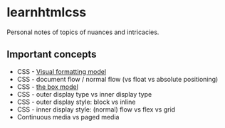 # learnhtmlcss

Personal notes of topics of nuances and intricacies.

## Important concepts
* CSS - [Visual formatting model](https://developer.mozilla.org/en-US/docs/Web/CSS/Visual_formatting_model)
* CSS - document flow / normal flow (vs float vs absolute positioning)
* CSS - [the box model](https://developer.mozilla.org/en-US/docs/Learn/CSS/Building_blocks/The_box_model)
* CSS - outer display type vs inner display type
* CSS - outer display style: block vs inline
* CSS - inner display style: (normal) flow vs flex vs grid
* Continuous media vs paged media
